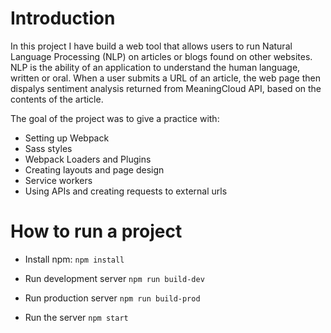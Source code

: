 # Introduction

In this project I have build a web tool that allows users to run Natural Language Processing (NLP) on articles or blogs found on other websites. NLP is the ability of an application to understand the human language, written or oral. When a user submits a URL of an article, the web page then dispalys sentiment analysis returned from MeaningCloud API, based on the contents of the article.

The goal of the project was to give a practice with:
- Setting up Webpack
- Sass styles
- Webpack Loaders and Plugins
- Creating layouts and page design
- Service workers
- Using APIs and creating requests to external urls

# How to run a project

* Install npm:
`npm install`

* Run development server
`npm run build-dev`

* Run production server
`npm run build-prod`

* Run the server
`npm start`


